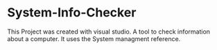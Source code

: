 # System-Info-Checker
This Project was created with visual studio.
A tool to check information about a computer.
It uses the System managment reference.
